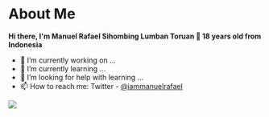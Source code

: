<h1>About Me</h1>

**Hi there, I'm Manuel Rafael Sihombing Lumban Toruan 👋 18 years old from Indonesia**

- 🔭 I’m currently working on ...
- 🌱 I’m currently learning ...
- 🤔 I’m looking for help with learning ...
- 📫 How to reach me: Twitter - [@iammanuelrafael](https://twitter.com/iammanuelrafael)

<img src="https://github-readme-stats.vercel.app/api?username=iammanuelrafael&&show_icons=true&title_color=ffffff&icon_color=ffffff&text_color=ffffff&bg_color=000000">
